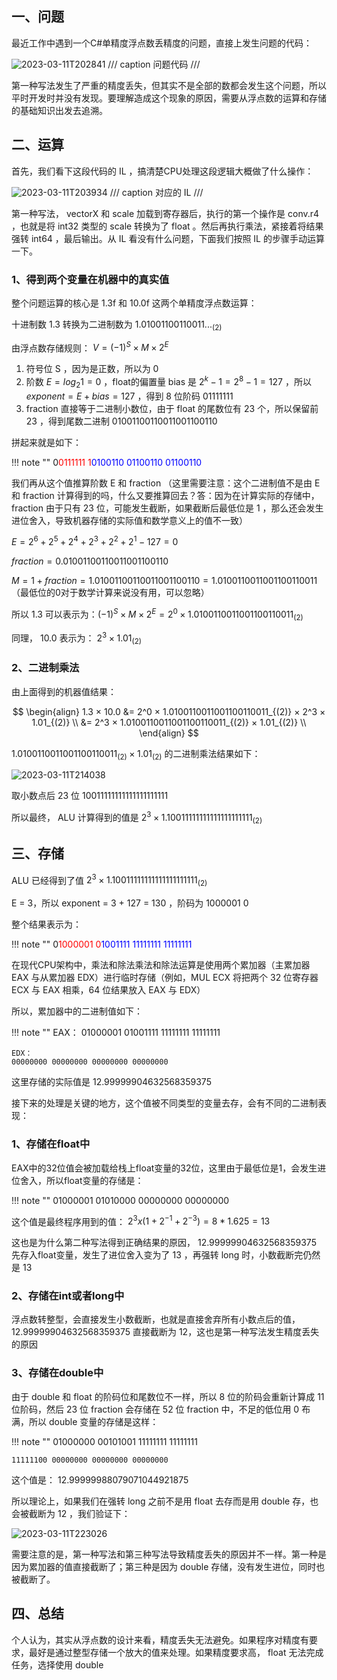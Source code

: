 ## 一、问题

最近工作中遇到一个C#单精度浮点数丢精度的问题，直接上发生问题的代码：

![2023-03-11T202841](2023-03-11T202841.png)
/// caption
问题代码
///

第一种写法发生了严重的精度丢失，但其实不是全部的数都会发生这个问题，所以平时开发时并没有发现。要理解造成这个现象的原因，需要从浮点数的运算和存储的基础知识出发去追溯。

## 二、运算

首先，我们看下这段代码的 IL ，搞清楚CPU处理这段逻辑大概做了什么操作：

![2023-03-11T203934](2023-03-11T203934.png)
/// caption
对应的 IL
///

第一种写法， vectorX 和 scale 加载到寄存器后，执行的第一个操作是 conv.r4 ，也就是将 int32 类型的 scale 转换为了 float 。然后再执行乘法，紧接着将结果强转 int64 ，最后输出。从 IL 看没有什么问题，下面我们按照 IL 的步骤手动运算一下。

### 1、得到两个变量在机器中的真实值

整个问题运算的核心是 1.3f 和 10.0f 这两个单精度浮点数运算：

十进制数 1.3 转换为二进制数为 $1.01001100110011..._{(2)}$

由浮点数存储规则： $V = (-1)^S × M × 2^E$

1. 符号位 S ，因为是正数，所以为 0
2. 阶数 $E = log_{2}1 = 0$ ，float的偏置量 bias 是 $2^k - 1 = 2^8 - 1 = 127$ ，所以 $exponent = E + bias = 127$ ，得到 8 位阶码 01111111
3. fraction 直接等于二进制小数位，由于 float 的尾数位有 23 个，所以保留前 23 ，得到尾数二进制 01001100110011001100110

拼起来就是如下：


!!! note ""
    0<font color='red'>0111111 1</font><font color='blue'>0100110 01100110 01100110</font>


我们再从这个值推算阶数 E 和 fraction （这里需要注意：这个二进制值不是由 E 和 fraction 计算得到的吗，什么又要推算回去？答：因为在计算实际的存储中， fraction 由于只有 23 位，可能发生截断，如果截断后最低位是 1 ，那么还会发生进位舍入，导致机器存储的实际值和数学意义上的值不一致）

$E = 2^6 + 2^5 + 2^4 + 2^3 + 2^2 + 2^1 - 127 = 0$

$fraction = 0.01001100110011001100110$

$M = 1 + fraction = 1.01001100110011001100110 = 1.0100110011001100110011$（最低位的0对于数学计算来说没有用，可以忽略）

所以 1.3 可以表示为：$(-1)^S × M × 2^E = 2^0 × 1.0100110011001100110011_{(2)}$

同理， 10.0 表示为： $2^3 × 1.01_{(2)}$

### 2、二进制乘法

由上面得到的机器值结果：

$$
\begin{align}
1.3 × 10.0 &= 2^0 × 1.0100110011001100110011_{(2)} × 2^3 × 1.01_{(2)} \\
           &= 2^3 × 1.0100110011001100110011_{(2)} × 1.01_{(2)} \\
\end{align}
$$

$1.0100110011001100110011_{(2)} × 1.01_{(2)}$ 的二进制乘法结果如下：

![2023-03-11T214038](2023-03-11T214038.png)

取小数点后 23 位 10011111111111111111111

所以最终， ALU 计算得到的值是 $2^3 × 1.10011111111111111111111_{(2)}$

## 三、存储

ALU 已经得到了值 $2^3 × 1.10011111111111111111111_{(2)}$

E = 3，所以 exponent = 3 + 127 = 130 ，阶码为 1000001 0

整个结果表示为：

!!! note ""
    0<font color='red'>1000001 0</font><font color='blue'>1001111 11111111 11111111</font>

在现代CPU架构中，乘法和除法乘法和除法运算是使用两个累加器（主累加器 EAX 与从累加器 EDX）进行临时存储（例如，MUL ECX 将把两个 32 位寄存器 ECX 与 EAX 相乘，64 位结果放入 EAX 与 EDX）

所以，累加器中的二进制值如下：

!!! note ""
    EAX：
    01000001 01001111 11111111 11111111

    EDX：
    00000000 00000000 00000000 00000000

这里存储的实际值是 12.99999904632568359375

接下来的处理是关键的地方，这个值被不同类型的变量去存，会有不同的二进制表现：

### 1、存储在float中

EAX中的32位值会被加载给栈上float变量的32位，这里由于最低位是1，会发生进位舍入，所以float变量的存储是：

!!! note ""
    01000001 01010000 00000000 00000000

这个值是最终程序用到的值： $2^3 x (1 + 2^{-1} + 2^{-3}) = 8 * 1.625 = 13$

这也是为什么第二种写法得到正确结果的原因， 12.99999904632568359375 先存入float变量，发生了进位舍入变为了 13 ，再强转 long 时，小数截断完仍然是 13

### 2、存储在int或者long中

浮点数转整型，会直接发生小数截断，也就是直接舍弃所有小数点后的值， 12.99999904632568359375 直接截断为 12，这也是第一种写法发生精度丢失的原因

### 3、存储在double中

由于 double 和 float 的阶码位和尾数位不一样，所以 8 位的阶码会重新计算成 11 位阶码，然后 23 位 fraction 会存储在 52 位 fraction 中，不足的低位用 0 布满，所以 double 变量的存储是这样：

!!! note ""
    01000000 00101001 11111111 11111111

    11111100 00000000 00000000 00000000

这个值是： 12.99999988079071044921875

所以理论上，如果我们在强转 long 之前不是用 float 去存而是用 double 存，也会被截断为 12 ，我们验证下：

![2023-03-11T223026](2023-03-11T223026.png)

需要注意的是，第一种写法和第三种写法导致精度丢失的原因并不一样。第一种是因为累加器的值直接截断了；第三种是因为 double 存储，没有发生进位，同时也被截断了。

## 四、总结

个人认为，其实从浮点数的设计来看，精度丢失无法避免。如果程序对精度有要求，最好是通过整型存储一个放大的值来处理。如果精度要求高， float 无法完成任务，选择使用 double